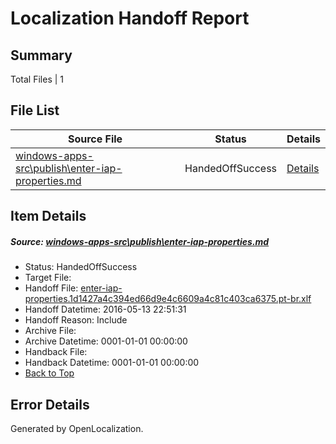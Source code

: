 # <a name='report-top'></a> Localization Handoff Report

## Summary
 Total Files | 1

## File List
 Source File | Status | Details 
 ----------- | ------ | ------- 
 [windows-apps-src\publish\enter-iap-properties.md](https://github.com/Microsoft/windows-apps/blob/c9a78733aedf3a35c8eaea5e9443a75247f67e8f/windows-apps-src/publish/enter-iap-properties.md) | HandedOffSuccess | [Details](#f23a8db80f037b240468533913e0fdb1dfab25f23500)

## Item Details
##### <a name='f23a8db80f037b240468533913e0fdb1dfab25f23500'></a> Source: [windows-apps-src\publish\enter-iap-properties.md](https://github.com/Microsoft/windows-apps/blob/c9a78733aedf3a35c8eaea5e9443a75247f67e8f/windows-apps-src/publish/enter-iap-properties.md)
* Status: HandedOffSuccess
* Target File: 
* Handoff File: [enter-iap-properties.1d1427a4c394ed66d9e4c6609a4c81c403ca6375.pt-br.xlf](https://github.com/Microsoft/WDG.handoff/blob/9df93762a8da43670b7e139e18ad3fda71e6f889/ol-handoff/Microsoft/windows-apps.pt-br/master/enter-iap-properties.1d1427a4c394ed66d9e4c6609a4c81c403ca6375.pt-br.xlf)
* Handoff Datetime: 2016-05-13 22:51:31
* Handoff Reason: Include
* Archive File: 
* Archive Datetime: 0001-01-01 00:00:00
* Handback File: 
* Handback Datetime: 0001-01-01 00:00:00
* [Back to Top](#report-top)


## Error Details

Generated by OpenLocalization.

